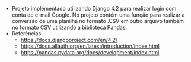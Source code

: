 * Projeto implementado utilizando Django 4.2 para realizar login com conta de e-mail Google. No projeto contém uma função para realizar a conversão de uma planilha no formato .CSV em outro arquivo também no formato CSV utilizando a biblioteca Pandas.
* Referências
  - https://docs.djangoproject.com/en/4.2/
  - https://docs.allauth.org/en/latest/introduction/index.html
  - https://pandas.pydata.org/docs/development/index.html
